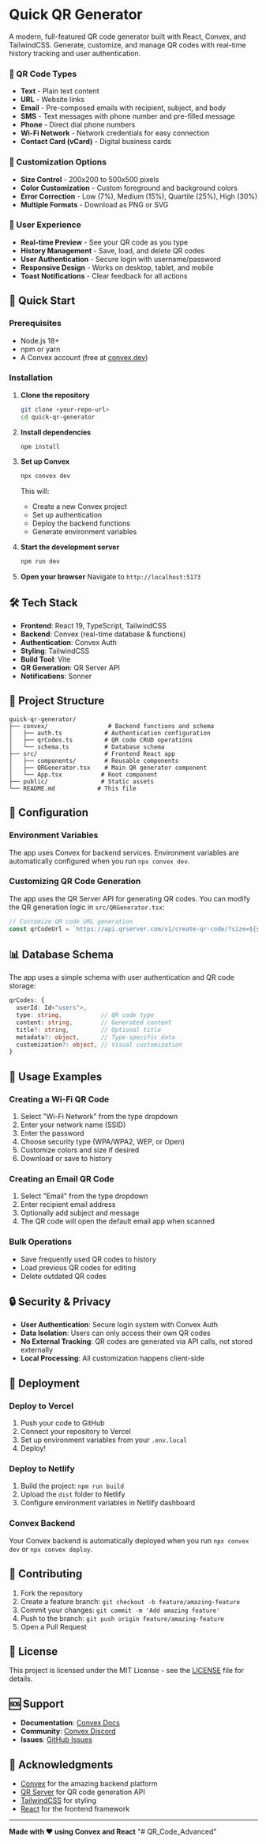 # Quick QR Generator

A modern, full-featured QR code generator built with React, Convex, and TailwindCSS. Generate, customize, and manage QR codes with real-time history tracking and user authentication.


### 🎯 QR Code Types
- **Text** - Plain text content
- **URL** - Website links
- **Email** - Pre-composed emails with recipient, subject, and body
- **SMS** - Text messages with phone number and pre-filled message
- **Phone** - Direct dial phone numbers
- **Wi-Fi Network** - Network credentials for easy connection
- **Contact Card (vCard)** - Digital business cards

### 🎨 Customization Options
- **Size Control** - 200x200 to 500x500 pixels
- **Color Customization** - Custom foreground and background colors
- **Error Correction** - Low (7%), Medium (15%), Quartile (25%), High (30%)
- **Multiple Formats** - Download as PNG or SVG

### 📱 User Experience
- **Real-time Preview** - See your QR code as you type
- **History Management** - Save, load, and delete QR codes
- **User Authentication** - Secure login with username/password
- **Responsive Design** - Works on desktop, tablet, and mobile
- **Toast Notifications** - Clear feedback for all actions

## 🚀 Quick Start

### Prerequisites
- Node.js 18+ 
- npm or yarn
- A Convex account (free at [convex.dev](https://convex.dev))

### Installation

1. **Clone the repository**
   ```bash
   git clone <your-repo-url>
   cd quick-qr-generator
   ```

2. **Install dependencies**
   ```bash
   npm install
   ```

3. **Set up Convex**
   ```bash
   npx convex dev
   ```
   This will:
   - Create a new Convex project
   - Set up authentication
   - Deploy the backend functions
   - Generate environment variables

4. **Start the development server**
   ```bash
   npm run dev
   ```

5. **Open your browser**
   Navigate to `http://localhost:5173`

## 🛠️ Tech Stack

- **Frontend**: React 19, TypeScript, TailwindCSS
- **Backend**: Convex (real-time database & functions)
- **Authentication**: Convex Auth
- **Styling**: TailwindCSS
- **Build Tool**: Vite
- **QR Generation**: QR Server API
- **Notifications**: Sonner

## 📁 Project Structure

```
quick-qr-generator/
├── convex/                 # Backend functions and schema
│   ├── auth.ts            # Authentication configuration
│   ├── qrCodes.ts         # QR code CRUD operations
│   └── schema.ts          # Database schema
├── src/                   # Frontend React app
│   ├── components/        # Reusable components
│   ├── QRGenerator.tsx    # Main QR generator component
│   └── App.tsx           # Root component
├── public/               # Static assets
└── README.md            # This file
```

## 🔧 Configuration

### Environment Variables
The app uses Convex for backend services. Environment variables are automatically configured when you run `npx convex dev`.

### Customizing QR Code Generation
The app uses the QR Server API for generating QR codes. You can modify the QR generation logic in `src/QRGenerator.tsx`:

```typescript
// Customize QR code URL generation
const qrCodeUrl = `https://api.qrserver.com/v1/create-qr-code/?size=${size}x${size}&data=${encodedData}&color=${color}&bgcolor=${bgcolor}&ecc=${ecc}`;
```

## 📊 Database Schema

The app uses a simple schema with user authentication and QR code storage:

```typescript
qrCodes: {
  userId: Id<"users">,
  type: string,           // QR code type
  content: string,        // Generated content
  title?: string,         // Optional title
  metadata?: object,      // Type-specific data
  customization?: object, // Visual customization
}
```

## 🎯 Usage Examples

### Creating a Wi-Fi QR Code
1. Select "Wi-Fi Network" from the type dropdown
2. Enter your network name (SSID)
3. Enter the password
4. Choose security type (WPA/WPA2, WEP, or Open)
5. Customize colors and size if desired
6. Download or save to history

### Creating an Email QR Code
1. Select "Email" from the type dropdown
2. Enter recipient email address
3. Optionally add subject and message
4. The QR code will open the default email app when scanned

### Bulk Operations
- Save frequently used QR codes to history
- Load previous QR codes for editing
- Delete outdated QR codes

## 🔒 Security & Privacy

- **User Authentication**: Secure login system with Convex Auth
- **Data Isolation**: Users can only access their own QR codes
- **No External Tracking**: QR codes are generated via API calls, not stored externally
- **Local Processing**: All customization happens client-side

## 🚀 Deployment

### Deploy to Vercel
1. Push your code to GitHub
2. Connect your repository to Vercel
3. Set up environment variables from your `.env.local`
4. Deploy!

### Deploy to Netlify
1. Build the project: `npm run build`
2. Upload the `dist` folder to Netlify
3. Configure environment variables in Netlify dashboard

### Convex Backend
Your Convex backend is automatically deployed when you run `npx convex dev` or `npx convex deploy`.

## 🤝 Contributing

1. Fork the repository
2. Create a feature branch: `git checkout -b feature/amazing-feature`
3. Commit your changes: `git commit -m 'Add amazing feature'`
4. Push to the branch: `git push origin feature/amazing-feature`
5. Open a Pull Request

## 📝 License

This project is licensed under the MIT License - see the [LICENSE](LICENSE) file for details.

## 🆘 Support

- **Documentation**: [Convex Docs](https://docs.convex.dev)
- **Community**: [Convex Discord](https://convex.dev/community)
- **Issues**: [GitHub Issues](https://github.com/your-username/quick-qr-generator/issues)

## 🎉 Acknowledgments

- [Convex](https://convex.dev) for the amazing backend platform
- [QR Server](https://goqr.me/api/) for QR code generation API
- [TailwindCSS](https://tailwindcss.com) for styling
- [React](https://react.dev) for the frontend framework

---

**Made with ❤️ using Convex and React**
"# QR_Code_Advanced" 
